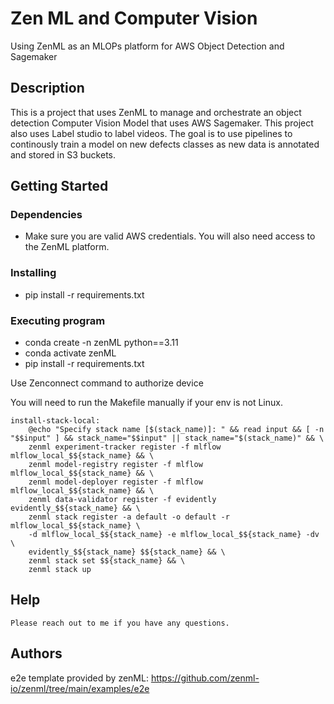 # Zen ML and Computer Vision

Using ZenML as an MLOPs platform for AWS Object Detection and Sagemaker

## Description

This is a project that uses ZenML to manage and orchestrate an object detection Computer Vision Model that uses AWS Sagemaker. This project also uses Label studio to label videos. The goal is to use pipelines to continously train a model on new defects classes as new data is annotated and stored in S3 buckets.

## Getting Started

### Dependencies

* Make sure you are valid AWS credentials. You will also need access to the ZenML platform. 

### Installing

* pip install -r requirements.txt

### Executing program

* conda create -n zenML python==3.11
* conda activate zenML
* pip install -r requirements.txt

Use Zenconnect command to authorize device

You will need to run the Makefile manually if your env is not Linux.
```
install-stack-local:
	@echo "Specify stack name [$(stack_name)]: " && read input && [ -n "$$input" ] && stack_name="$$input" || stack_name="$(stack_name)" && \
	zenml experiment-tracker register -f mlflow mlflow_local_$${stack_name} && \
	zenml model-registry register -f mlflow mlflow_local_$${stack_name} && \
	zenml model-deployer register -f mlflow mlflow_local_$${stack_name} && \
	zenml data-validator register -f evidently evidently_$${stack_name} && \
	zenml stack register -a default -o default -r mlflow_local_$${stack_name} \
	-d mlflow_local_$${stack_name} -e mlflow_local_$${stack_name} -dv \
	evidently_$${stack_name} $${stack_name} && \
	zenml stack set $${stack_name} && \
	zenml stack up
```

## Help

```
Please reach out to me if you have any questions. 
```

## Authors

e2e template provided by zenML: https://github.com/zenml-io/zenml/tree/main/examples/e2e

